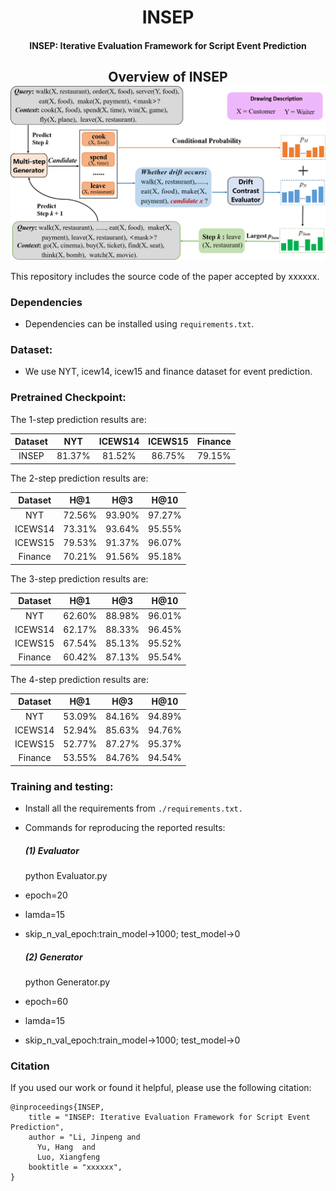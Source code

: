 ﻿<h1 align="center">
  INSEP
</h1>

<h4 align="center">INSEP: Iterative Evaluation Framework for Script Event Prediction</h4>

<h2 align="center">
  Overview of INSEP
  <img align="center"  src="./main.png" alt="...">
</h2>
This repository includes the source code of the paper accepted by xxxxxx. 

[//]: # ([**"INSEP: Iterative Evaluation Framework for Script Event Prediction".**]&#40;https://arxiv.org/abs/2209.07299&#41;)

### Dependencies

- Dependencies can be installed using `requirements.txt`.

### Dataset:

- We use NYT, icew14, icew15 and finance dataset for event prediction.
### Pretrained Checkpoint:
The 1-step prediction results are:

| Dataset |  NYT   | ICEWS14 | ICEWS15 | Finance | 
|:-------:|:------:|:-------:|:-------:|:-------:|
|  INSEP  | 81.37% | 81.52%  | 86.75%  | 79.15%  | 

The 2-step prediction results are:

| Dataset |  H@1   |  H@3   |  H@10  |
|:-------:|:------:|:------:|:------:|
|   NYT   | 72.56% | 93.90% | 97.27% |
| ICEWS14 | 73.31% | 93.64% | 95.55% |
| ICEWS15 | 79.53% | 91.37% | 96.07% |
| Finance | 70.21% | 91.56% | 95.18% |

The 3-step prediction results are:

| Dataset |  H@1   |  H@3   |  H@10  |
|:-------:|:------:|:------:|:------:|
|   NYT   | 62.60% | 88.98% | 96.01% |
| ICEWS14 | 62.17% | 88.33% | 96.45% |
| ICEWS15 | 67.54% | 85.13% | 95.52% |
| Finance | 60.42% | 87.13% | 95.54% |

The 4-step prediction results are:

| Dataset |  H@1   |  H@3   |  H@10  |
|:-------:|:------:|:------:|:------:|
|   NYT   | 53.09% | 84.16% | 94.89% |
| ICEWS14 | 52.94% | 85.63% | 94.76% |
| ICEWS15 | 52.77% | 87.27% | 95.37% |
| Finance | 53.55% | 84.76% | 94.54% |


### Training and testing:

- Install all the requirements from `./requirements.txt.`
- Commands for reproducing the reported results:
  ##### (1)  Evaluator
  python Evaluator.py 
- epoch=20
- lamda=15
- skip_n_val_epoch:train_model->1000; test_model->0
  
  ##### (2)  Generator
  python Generator.py 
- epoch=60
- lamda=15
- skip_n_val_epoch:train_model->1000; test_model->0


### Citation

If you used our work or found it helpful, please use the following citation:
```
@inproceedings{INSEP,
    title = "INSEP: Iterative Evaluation Framework for Script Event Prediction",
    author = "Li, Jinpeng and
      Yu, Hang  and
      Luo, Xiangfeng 
    booktitle = "xxxxxx",
}
```

